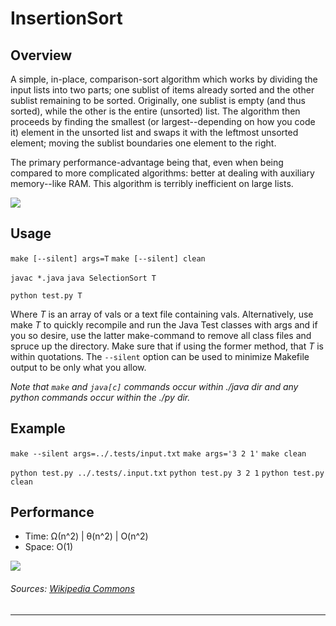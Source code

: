 # InsertionSort

Overview
---
A simple, in-place, comparison-sort algorithm which works by dividing the input
lists into two parts; one sublist of items already sorted and the other sublist 
remaining to be sorted. Originally, one sublist is empty (and thus sorted), 
while the other is the entire (unsorted) list. The algorithm then proceeds 
by finding the smallest (or largest--depending on how you code it) element 
in the unsorted list and swaps it with the leftmost unsorted element; 
moving the sublist boundaries one element to the right.

The primary performance-advantage being that, even when being compared to more 
complicated algorithms: better at dealing with auxiliary memory--like RAM.
This algorithm is terribly inefficient on large lists.

![][1]

Usage
---
`make [--silent] args=T`
`make [--silent] clean`

`javac *.java`
`java SelectionSort T`

`python test.py T`

Where _T_ is an array of vals or a text file containing vals. Alternatively,
use make _T_ to quickly recompile and run the Java Test classes with args 
and if you so desire, use the latter make-command to remove all class 
files and spruce up the directory. Make sure that if using the former 
method, that _T_ is within quotations. The `--silent` option can be 
used to minimize Makefile output to be only what you allow.

_Note that `make` and `java[c]` commands occur within ./java dir and any 
python commands occur within the ./py dir._

Example
---
`make --silent args=../.tests/input.txt`
`make args='3 2 1'`
`make clean`

`python test.py ../.tests/.input.txt`
`python test.py 3 2 1`
`python test.py clean`

Performance
---
* Time: Ω(n^2) | θ(n^2) | O(n^2)
* Space: O(1)

![][2]

###### Sources: [Wikipedia Commons](https://commons.wikimedia.org/wiki/Main_Page)

--------------------------------------------------------------------------------

<!--- this is where the sources go -->
[1]: ./.res/img1.gif
[2]: ./.res/img2.png
